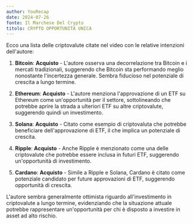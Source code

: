 ```yaml
---
author: YouRecap
date: 2024-07-26
fonte: Il Marchese Del Crypto
titolo: CRYPTO OPPORTUNITÀ UNICA
---
```


Ecco una lista delle criptovalute citate nel video con le relative intenzioni dell'autore:

1. **Bitcoin**: **Acquisto** - L'autore osserva una decorrelazione tra Bitcoin e i mercati tradizionali, suggerendo che Bitcoin sta performando meglio nonostante l'incertezza generale. Sembra fiducioso nel potenziale di crescita a lungo termine.

2. **Ethereum**: **Acquisto** - L'autore menziona l'approvazione di un ETF su Ethereum come un'opportunità per il settore, sottolineando che potrebbe aprire la strada a ulteriori ETF su altre criptovalute, suggerendo quindi un investimento.

3. **Solana**: **Acquisto** - Citato come esempio di criptovaluta che potrebbe beneficiare dell'approvazione di ETF, il che implica un potenziale di crescita.

4. **Ripple**: **Acquisto** - Anche Ripple è menzionato come una delle criptovalute che potrebbe essere inclusa in futuri ETF, suggerendo un'opportunità di investimento.

5. **Cardano**: **Acquisto** - Simile a Ripple e Solana, Cardano è citato come potenziale candidato per future approvazioni di ETF, suggerendo opportunità di crescita.

L'autore sembra generalmente ottimista riguardo all'investimento in criptovalute a lungo termine, evidenziando che la situazione attuale potrebbe rappresentare un'opportunità per chi è disposto a investire in asset ad alto rischio.
